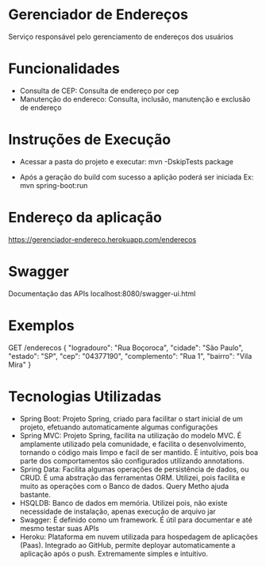 # Gerenciador de Endereços #
Serviço responsável pelo gerenciamento de endereços dos usuários

# Funcionalidades #
 - Consulta de CEP: Consulta de endereço por cep 
 - Manutenção do endereco: Consulta, inclusão, manutenção e exclusão de endereço
 
# Instruções de Execução #
 - Acessar a pasta do projeto e executar:
   mvn -DskipTests package

 - Após a geração do build com sucesso a aplição poderá ser iniciada
   Ex: mvn spring-boot:run

# Endereço da aplicação #
https://gerenciador-endereco.herokuapp.com/enderecos

# Swagger #
Documentação das APIs
localhost:8080/swagger-ui.html

# Exemplos #
GET /enderecos
{
    "logradouro": "Rua Boçoroca",
    "cidade": "São Paulo",
    "estado": "SP",
    "cep": "04377190",
    "complemento": "Rua 1",
    "bairro": "Vila Mira"
}

# Tecnologias Utilizadas #
 - Spring Boot: Projeto Spring, criado para facilitar o start inicial de um projeto, efetuando automaticamente algumas configurações
 - Spring MVC: Projeto Spring, facilita na utilização do modelo MVC. É amplamente utilizado pela comunidade, e facilita o desenvolvimento, tornando o código mais limpo e facil de ser mantido. É intuitívo, pois boa parte dos comportamentos são configurados utilizando annotations.
 - Spring Data: Facilita algumas operações de persistência de dados, ou CRUD. É uma abstração das ferramentas ORM. Utilizei, pois facilita e muito as operações com o Banco de dados. Query Metho ajuda bastante.
 - HSQLDB: Banco de dados em memória. Utilizei pois, não existe necessidade de instalação, apenas execução de arquivo jar
 - Swagger: É definido como um framework. É útil para documentar e até mesmo testar suas APIs  
 - Heroku: Plataforma em nuvem utilizada para hospedagem de aplicações (Paas). Integrado ao GitHub, permite deployar automaticamente a aplicação após o push.
 Extremamente simples e intuitivo.

